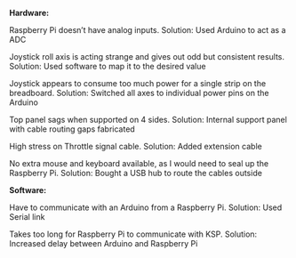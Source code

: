 **Hardware:**

Raspberry Pi doesn’t have analog inputs. Solution: Used Arduino to act as a ADC

Joystick roll axis is acting strange and gives out odd but consistent results. Solution: Used software to map it to the desired value

Joystick appears to consume too much power for a single strip on the breadboard. Solution: Switched all axes to individual power pins on the Arduino

Top panel sags when supported on 4 sides. Solution: Internal support panel with cable routing gaps fabricated

High stress on Throttle signal cable. Solution: Added extension cable

No extra mouse and keyboard available, as I would need to seal up the Raspberry Pi. Solution: Bought a USB hub to route the cables outside

**Software:**

Have to communicate with an Arduino from a Raspberry Pi. Solution: Used Serial link

Takes too long for Raspberry Pi to communicate with KSP. Solution: Increased delay between Arduino and Raspberry Pi
